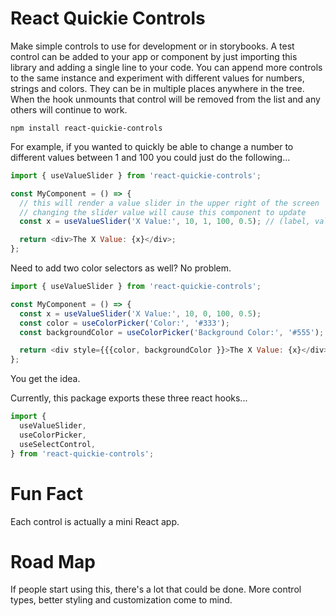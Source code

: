 # React Quickie Controls

Make simple controls to use for development or in storybooks. A test control can be added to your app or component by just importing this library and adding a single line to your code. You can append more controls to the same instance and experiment with different values for numbers, strings and colors. They can be in multiple places anywhere in the tree. When the hook unmounts that control will be removed from the list and any others will continue to work.

```
npm install react-quickie-controls
```

For example, if you wanted to quickly be able to change a number to different values between 1 and 100 you could just do the following...

```js
import { useValueSlider } from 'react-quickie-controls';

const MyComponent = () => {
  // this will render a value slider in the upper right of the screen
  // changing the slider value will cause this component to update
  const x = useValueSlider('X Value:', 10, 1, 100, 0.5); // (label, value, min, max, step?)

  return <div>The X Value: {x}</div>;
};
```

Need to add two color selectors as well? No problem.

```js
import { useValueSlider } from 'react-quickie-controls';

const MyComponent = () => {
  const x = useValueSlider('X Value:', 10, 0, 100, 0.5);
  const color = useColorPicker('Color:', '#333');
  const backgroundColor = useColorPicker('Background Color:', '#555');

  return <div style={{{color, backgroundColor }}>The X Value: {x}</div>;
};
```

You get the idea.

Currently, this package exports these three react hooks...

```js
import {
  useValueSlider,
  useColorPicker,
  useSelectControl,
} from 'react-quickie-controls';
```

# Fun Fact

Each control is actually a mini React app.

# Road Map

If people start using this, there's a lot that could be done. More control types, better styling and customization come to mind.
